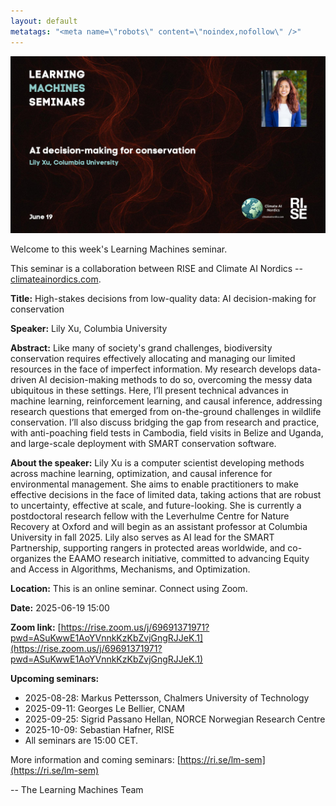 ```yaml
---
layout: default
metatags: "<meta name=\"robots\" content=\"noindex,nofollow\" />"
---
```

<img src="/lm/2025-06-19-youtube-thumbnail-lily-xu.jpg" />
 
Welcome to this week's Learning Machines seminar.

This seminar is a collaboration between RISE and Climate AI Nordics -- [climateainordics.com](https://climateainordics.com/).

**Title:** High-stakes decisions from low-quality data: AI decision-making for conservation

**Speaker:** Lily Xu, Columbia University

**Abstract:** Like many of society&#x27;s grand challenges, biodiversity conservation requires effectively allocating and managing our limited resources in the face of imperfect information. My research develops data-driven AI decision-making methods to do so, overcoming the messy data ubiquitous in these settings. Here, I’ll present technical advances in machine learning, reinforcement learning, and causal inference, addressing research questions that emerged from on-the-ground challenges in wildlife conservation. I’ll also discuss bridging the gap from research and practice, with anti-poaching field tests in Cambodia, field visits in Belize and Uganda, and large-scale deployment with SMART conservation software.

**About the speaker:** Lily Xu is a computer scientist developing methods across machine learning, optimization, and causal inference for environmental management. She aims to enable practitioners to make effective decisions in the face of limited data, taking actions that are robust to uncertainty, effective at scale, and future-looking. She is currently a postdoctoral research fellow with the Leverhulme Centre for Nature Recovery at Oxford and will begin as an assistant professor at Columbia University in fall 2025. Lily also serves as AI lead for the SMART Partnership, supporting rangers in protected areas worldwide, and co-organizes the EAAMO research initiative, committed to advancing Equity and Access in Algorithms, Mechanisms, and Optimization.

**Location:** This is an online seminar. Connect using Zoom.

**Date:** 2025-06-19 15:00

**Zoom link:** [https://rise.zoom.us/j/69691371971?pwd=ASuKwwE1AoYVnnkKzKbZvjGngRJJeK.1](https://rise.zoom.us/j/69691371971?pwd=ASuKwwE1AoYVnnkKzKbZvjGngRJJeK.1)

**Upcoming seminars:**

* 2025-08-28: Markus Pettersson, Chalmers University of Technology
* 2025-09-11: Georges Le Bellier, CNAM
* 2025-09-25: Sigrid Passano Hellan, NORCE Norwegian Research Centre
* 2025-10-09: Sebastian Hafner, RISE
* All seminars are 15:00 CET.

More information and coming seminars: [https://ri.se/lm-sem](https://ri.se/lm-sem)

-- The Learning Machines Team

